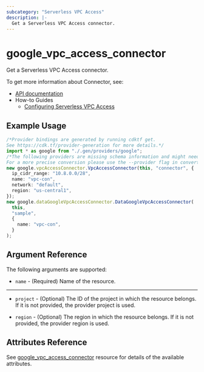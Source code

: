 ```yaml
---
subcategory: "Serverless VPC Access"
description: |-
  Get a Serverless VPC Access connector.
---
```


# google\_vpc\_access\_connector

Get a Serverless VPC Access connector.

To get more information about Connector, see:

* [API documentation](https://cloud.google.com/vpc/docs/reference/vpcaccess/rest/v1/projects.locations.connectors)
* How-to Guides
  * [Configuring Serverless VPC Access](https://cloud.google.com/vpc/docs/configure-serverless-vpc-access)

## Example Usage

```typescript
/*Provider bindings are generated by running cdktf get.
See https://cdk.tf/provider-generation for more details.*/
import * as google from "./.gen/providers/google";
/*The following providers are missing schema information and might need manual adjustments to synthesize correctly: google.
For a more precise conversion please use the --provider flag in convert.*/
new google.vpcAccessConnector.VpcAccessConnector(this, "connector", {
  ip_cidr_range: "10.8.0.0/28",
  name: "vpc-con",
  network: "default",
  region: "us-central1",
});
new google.dataGoogleVpcAccessConnector.DataGoogleVpcAccessConnector(
  this,
  "sample",
  {
    name: "vpc-con",
  }
);

```

## Argument Reference

The following arguments are supported:

* `name` - (Required) Name of the resource.

***

*   `project` - (Optional) The ID of the project in which the resource belongs. If it
    is not provided, the provider project is used.

*   `region` - (Optional) The region in which the resource belongs. If it
    is not provided, the provider region is used.

## Attributes Reference

See [google\_vpc\_access\_connector](https://registry.terraform.io/providers/hashicorp/google/latest/docs/resources/vpc_access_connector) resource for details of the available attributes.
